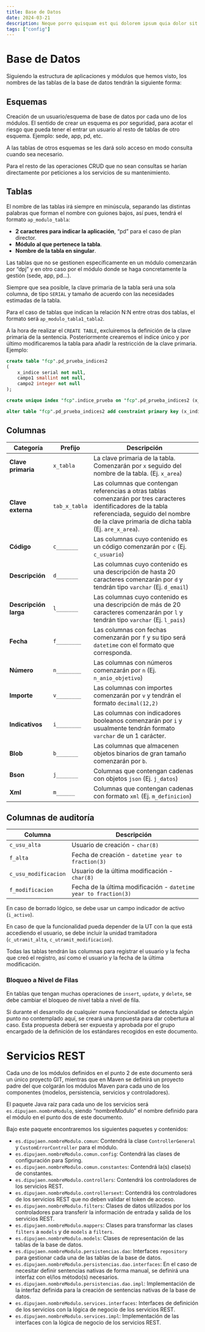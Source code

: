 ```yaml
---
title: Base de Datos
date: 2024-03-21
description: Neque porro quisquam est qui dolorem ipsum quia dolor sit amet, consectetur, adipisci velit...
tags: ["config"]
---
```


# Base de Datos

Siguiendo la estructura de aplicaciones y módulos que hemos visto, los nombres de las tablas de la base de datos tendrán la siguiente forma:

## Esquemas

Creación de un usuario/esquema de base de datos por cada uno de los módulos. El sentido de crear un esquema es por seguridad, para acotar el riesgo que pueda tener el entrar un usuario al resto de tablas de otro esquema. Ejemplo: sede, app, pd, etc.

A las tablas de otros esquemas se les dará solo acceso en modo consulta cuando sea necesario.

Para el resto de las operaciones CRUD que no sean consultas se harían directamente por peticiones a los servicios de su mantenimiento.

## Tablas

El nombre de las tablas irá siempre en minúscula, separando las distintas palabras que forman el nombre con guiones bajos, así pues, tendrá el formato `ap_modulo_tabla`:

- **2 caracteres para indicar la aplicación**, “pd” para el caso de plan director.
- **Módulo al que pertenece la tabla**.
- **Nombre de la tabla en singular**.

Las tablas que no se gestionen específicamente en un módulo comenzarán por “dpj” y en otro caso por el módulo donde se haga concretamente la gestión (sede, app, pd...).

Siempre que sea posible, la clave primaria de la tabla será una sola columna, de tipo `SERIAL` y tamaño de acuerdo con las necesidades estimadas de la tabla.

Para el caso de tablas que indican la relación N:N entre otras dos tablas, el formato será `ap_modulo_tabla1_tabla2`.

A la hora de realizar el `CREATE TABLE`, excluiremos la definición de la clave primaria de la sentencia. Posteriormente crearemos el índice único y por último modificaremos la tabla para añadir la restricción de la clave primaria. Ejemplo:

```sql
create table "fcp".pd_prueba_indices2
(
    x_indice serial not null,
    campo1 smallint not null,
    campo2 integer not null
);

create unique index "fcp".indice_prueba on "fcp".pd_prueba_indices2 (x_indice) in dbsindices;

alter table "fcp".pd_prueba_indices2 add constraint primary key (x_indice);
```

## Columnas

| **Categoría**         | **Prefijo**   | **Descripción**                                                                                                                                                                                           |
| --------------------- | ------------- | --------------------------------------------------------------------------------------------------------------------------------------------------------------------------------------------------------- |
| **Clave primaria**    | `x_tabla`     | La clave primaria de la tabla. Comenzarán por `x` seguido del nombre de la tabla. (Ej. `x_area`)                                                                                                          |
| **Clave externa**     | `tab_x_tabla` | Las columnas que contengan referencias a otras tablas comenzarán por tres caracteres identificadores de la tabla referenciada, seguido del nombre de la clave primaria de dicha tabla (Ej. `are_x_area`). |
| **Código**            | `c_______`    | Las columnas cuyo contenido es un código comenzarán por `c` (Ej. `c_usuario`)                                                                                                                             |
| **Descripción**       | `d_______`    | Las columnas cuyo contenido es una descripción de hasta 20 caracteres comenzarán por `d` y tendrán tipo `varchar` (Ej. `d_email`)                                                                         |
| **Descripción larga** | `l_______`    | Las columnas cuyo contenido es una descripción de más de 20 caracteres comenzarán por `l` y tendrán tipo `varchar` (Ej. `l_pais`)                                                                         |
| **Fecha**             | `f________`   | Las columnas con fechas comenzarán por `f` y su tipo será `datetime` con el formato que corresponda.                                                                                                      |
| **Número**            | `n________`   | Las columnas con números comenzarán por `n` (Ej. `n_anio_objetivo`)                                                                                                                                       |
| **Importe**           | `v________`   | Las columnas con importes comenzarán por `v` y tendrán el formato `decimal(12,2)`                                                                                                                         |
| **Indicativos**       | `i________`   | Las columnas con indicadores booleanos comenzarán por `i` y usualmente tendrán formato `varchar` de un 1 carácter.                                                                                        |
| **Blob**              | `b_______`    | Las columnas que almacenen objetos binarios de gran tamaño comenzarán por `b`.                                                                                                                            |
| **Bson**              | `j_______`    | Columnas que contengan cadenas con objetos `json` (Ej. `j_datos`)                                                                                                                                         |
| **Xml**               | `m______`     | Columnas que contengan cadenas con formato `xml` (Ej. `m_definicion`)                                                                                                                                     |

## Columnas de auditoría

| **Columna**          | **Descripción**                                                  |
| -------------------- | ---------------------------------------------------------------- |
| `c_usu_alta`         | Usuario de creación - `char(8)`                                  |
| `f_alta`             | Fecha de creación - `datetime year to fraction(3)`               |
| `c_usu_modificacion` | Usuario de la última modificación - `char(8)`                    |
| `f_modificacion`     | Fecha de la última modificación - `datetime year to fraction(3)` |

En caso de borrado lógico, se debe usar un campo indicador de activo (`i_activo`).

En caso de que la funcionalidad pueda depender de la UT con la que está accediendo el usuario, se debe incluir la unidad tramitadora (`c_utramit_alta`, `c_utramit_modificacion`).

Todas las tablas tendrán las columnas para registrar el usuario y la fecha que creó el registro, así como el usuario y la fecha de la última modificación.

### Bloqueo a Nivel de Filas

En tablas que tengan muchas operaciones de `insert`, `update`, y `delete`, se debe cambiar el bloqueo de nivel tabla a nivel de fila.

Si durante el desarrollo de cualquier nueva funcionalidad se detecta algún punto no contemplado aquí, se creará una propuesta para dar cobertura al caso. Esta propuesta deberá ser expuesta y aprobada por el grupo encargado de la definición de los estándares recogidos en este documento.


# Servicios REST

Cada uno de los módulos definidos en el punto 2 de este documento será un único proyecto GIT, mientras que en Maven se definirá un proyecto padre del que colgarán los módulos Maven para cada uno de los componentes (modelos, persistencia, servicios y controladores).

El paquete Java raíz para cada uno de los servicios será `es.dipujaen.nombreModulo`, siendo “nombreModulo” el nombre definido para el módulo en el punto dos de este documento.

Bajo este paquete encontraremos los siguientes paquetes y contenidos:

- `es.dipujaen.nombreModulo.comun`: Contendrá la clase `ControllerGeneral` y `CustomErrorController` para el módulo.
- `es.dipujaen.nombreModulo.comun.config`: Contendrá las clases de configuración para Spring.
- `es.dipujaen.nombreModulo.comun.constantes`: Contendrá la(s) clase(s) de constantes.
- `es.dipujaen.nombreModulo.controllers`: Contendrá los controladores de los servicios REST.
- `es.dipujaen.nombreModulo.controllersext`: Contendrá los controladores de los servicios REST que no deben validar el token de acceso.
- `es.dipujaen.nombreModulo.filters`: Clases de datos utilizados por los controladores para transferir la información de entrada y salida de los servicios REST.
- `es.dipujaen.nombreModulo.mappers`: Clases para transformar las clases `filters` a `models` y de `models` a `filters`.
- `es.dipujaen.nombreModulo.models`: Clases de representación de las tablas de la base de datos.
- `es.dipujaen.nombreModulo.persistencias.dao`: Interfaces `repository` para gestionar cada una de las tablas de la base de datos.
- `es.dipujaen.nombreModulo.persistencias.dao.interfaces`: En el caso de necesitar definir sentencias nativas de forma manual, se definirá una interfaz con el/los método(s) necesarios.
- `es.dipujaen.nombreModulo.persistencias.dao.impl`: Implementación de la interfaz definida para la creación de sentencias nativas de la base de datos.
- `es.dipujaen.nombreModulo.services.interfaces`: Interfaces de definición de los servicios con la lógica de negocio de los servicios REST.
- `es.dipujaen.nombreModulo.services.impl`: Implementación de las interfaces con la lógica de negocio de los servicios REST.
